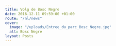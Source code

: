 ```yaml
---
title: Volg de Bosc Negre
date: 2016-12-11 09:59:00 +01:00
route: "/nl/news"
cover:
  image: "/uploads/Entree_du_parc_Bosc_Negre.jpg"
  alt: Bosc Negre
layout: Posts
---
```


